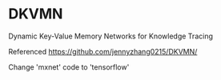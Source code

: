 # DKVMN
Dynamic Key-Value Memory Networks for Knowledge Tracing

Referenced https://github.com/jennyzhang0215/DKVMN/

Change 'mxnet' code to 'tensorflow'
